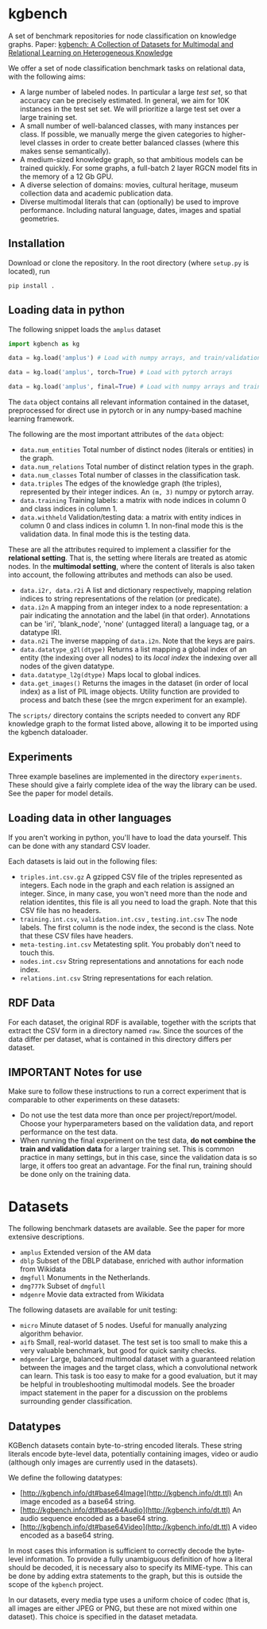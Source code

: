 # kgbench

A set of benchmark repositories for node classification on knowledge graphs. Paper:
[kgbench: A Collection of Datasets for Multimodal and Relational Learning on Heterogeneous Knowledge](https://openreview.net/forum?id=yeK_9wxRDbA) 

We offer a set of node classification benchmark tasks on relational data, with the following aims:

* A large number of labeled nodes. In particular a large _test set_, so that accuracy can be precisely estimated. In general, we aim for 10K instances in the test set set. We will prioritize a large test set over a large training set.
* A small number of well-balanced classes, with many instances per class. If possible, we manually merge the given categories to higher-level classes in order to create better balanced classes (where this makes sense semantically). 
* A medium-sized knowledge graph, so that ambitious models can be trained quickly. For some graphs, a full-batch 2 layer RGCN model fits in the memory of a 12 Gb GPU.
* A diverse selection of domains: movies, cultural heritage, museum collection data and academic publication data.
* Diverse multimodal literals that can (optionally) be used to improve performance. Including natural language, dates, images and spatial geometries.  

## Installation

Download or clone the repository. In the root directory (where `setup.py` is located), run 
```
pip install . 
```

## Loading data in python

The following snippet loads the `amplus` dataset

```python
import kgbench as kg

data = kg.load('amplus') # Load with numpy arrays, and train/validation split

data = kg.load('amplus', torch=True) # Load with pytorch arrays

data = kg.load('amplus', final=True) # Load with numpy arrays and train/test split

``` 

The `data` object contains all relevant information contained in the dataset, preprocessed for direct use in pytorch or in any numpy-based machine learning framework.

The following are the most important attributes of the `data` object:

 * `data.num_entities` Total number of distinct nodes (literals or entities) in the graph.
 * `data.num_relations` Total number of distinct relation types in the graph.
 * `data.num_classes` Total number of classes in the classification task.
 * `data.triples` The edges of the knowledge graph (the triples), represented by their integer indices. An `(m, 3)` numpy or pytorch array.
 * `data.training` Training labels: a matrix with node indices in column 0 and class indices in column 1.
 * `data.withheld` Validation/testing data: a matrix with entity indices in column 0 and class indices in column 1. In non-final mode this is the validation data. In final mode this is the testing data.

These are all the attributes required to implement a classifier for the **relational setting**. That is, the setting where literals are treated as atomic nodes. In the **multimodal setting**, where the content of literals is also taken into account, the following attributes and methods can also be used.

 * `data.i2r, data.r2i` A list and dictionary respectively, mapping relation indices to string representations of the relation (or predicate). 
 * `data.i2n` A mapping from an integer index to a node representation: a pair indicating the annotation and the label (in that order). Annotations can be 'iri', 'blank_node', 'none' (untagged literal) a language tag, or a datatype IRI.
 * `data.n2i` The inverse mapping of `data.i2n`. Note that the keys are pairs.
 * `data.datatype_g2l(dtype)` Returns a list mapping a global index of an entity (the indexing over all nodes) to its _local index_ the indexing over all nodes of the given datatype.
 * `data.datatype_l2g(dtype)` Maps local to global indices.
 * `data.get_images()` Returns the images in the dataset (in order of local index) as a list of PIL image objects. Utility function are provided to process and batch these (see the mrgcn experiment for an example).

The `scripts/` directory contains the scripts needed to convert any RDF knowledge graph to the format listed above, allowing it to be imported using the kgbench dataloader.

## Experiments

Three example baselines are implemented in the directory `experiments`. These should give a fairly complete idea of the way the library can be used. See the paper for model details. 

## Loading data in other languages

If you aren't working in python, you'll have to load the data yourself. This can be done with any standard CSV loader.

Each datasets is laid out in the following files:
 * `triples.int.csv.gz` A gzipped CSV file of the triples represented as integers. Each node in the graph and each relation is assigned an integer. Since, in many case, you won't need more than the node and relation identites, this file is all you need to load the graph. Note that this CSV file has no headers.
 * `training.int.csv`, `validation.int.csv` , `testing.int.csv` The node labels. The first column is the node index, the second is the class. Note that these CSV files have headers.
 * `meta-testing.int.csv` Metatesting split. You probably don't need to touch this.
 * `nodes.int.csv` String representations and annotations for each node index.
 * `relations.int.csv` String representations for each relation.
 
## RDF Data

For each dataset, the original RDF is available, together with the scripts that extract the CSV form in a directory named `raw`. Since the sources of the data differ per dataset, what is contained in this directory differs per dataset.  

## IMPORTANT Notes for use

Make sure to follow these instructions to run a correct experiment that is comparable to other experiments on these datasets:
 * Do not use the test data more than once per project/report/model. Choose your hyperparameters based on the validation data, and report performance on the test data. 
 * When running the final experiment on the test data, **do not combine the train and validation data** for a larger training set. This is common practice in many settings, but in this case, since the validation data is so large, it offers too great an advantage. For the final run, training should be done only on the training data. 

# Datasets

The following benchmark datasets are available. See the paper for more extensive descriptions. 

 * `amplus` Extended version of the AM data
 * `dblp` Subset of the DBLP database, enriched with author information from Wikidata
 * `dmgfull` Monuments in the Netherlands.
 * `dmg777k` Subset of `dmgfull`
 * `mdgenre` Movie data extracted from Wikidata
 
The following datasets are available for unit testing:

 * `micro` Minute dataset of 5 nodes. Useful for manually analyzing algorithm behavior.
 * `aifb` Small, real-world dataset. The test set is too small to make this a very valuable benchmark, but good for quick sanity checks.
 * `mdgender` Large, balanced multimodal dataset with a guaranteed relation between the images and the target class, which a convolutional network can learn. This task is too easy to make for a good evaluation, but it may be helpful in troubleshooting multimodal models. See the broader impact statement in the paper for a discussion on the problems surrounding gender classification.  

## Datatypes

KGBench datasets contain byte-to-string encoded literals. These string literals encode byte-level data, potentially containing images, video or audio (although only images are currently used in the datasets).

We define the following datatypes:
 
 * [http://kgbench.info/dt#base64Image](http://kgbench.info/dt.ttl) An image encoded as a base64 string. 
 * [http://kgbench.info/dt#base64Audio](http://kgbench.info/dt.ttl) An audio sequence encoded as a base64 string.
 * [http://kgbench.info/dt#base64Video](http://kgbench.info/dt.ttl) A video encoded as a base64 string.

In most cases this information is sufficient to correctly decode the byte-level information. To provide a fully unambiguous definition of how a literal should be decoded, it is necessary also to specify its MIME-type. This can be done by adding extra statements to the graph, but this is outside the scope of the `kgbench` project. 

In our datasets, every media type uses a uniform choice of codec (that is, all images are either JPEG or PNG, but these are not mixed within one dataset). This choice is specified in the dataset metadata.
